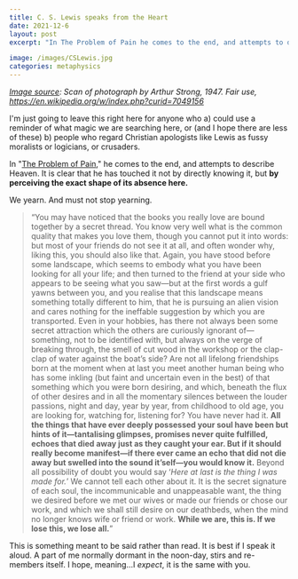 ```yaml
---
title: C. S. Lewis speaks from the Heart
date: 2021-12-6
layout: post
excerpt: "In The Problem of Pain he comes to the end, and attempts to describe Heaven. It is clear that he has touched it not by directly knowing it, but by perceiving the exact shape of its absence here."

image: /images/CSLewis.jpg
categories: metaphysics
---
```


*[Image source](https://en.wikipedia.org/wiki/C._S._Lewis#/media/File:C.s.lewis3.JPG): Scan of photograph by Arthur Strong, 1947.
Fair use, https://en.wikipedia.org/w/index.php?curid=7049156*

I'm just going to leave this right here for anyone who a) could use a reminder
of what magic we are searching here, or (and I hope there are less of these)
b) people who regard Christian apologists like Lewis as fussy moralists or
logicians, or crusaders.

In "[The Problem of Pain](https://www.amazon.com/C-Lewis-Problem-Pain-1st/dp/B00N4EQXHI/ref=sr_1_5?keywords=cs+lewis+the+problem+of+pain&qid=1638793971&sr=8-5)," he comes to the end, and attempts to describe Heaven.
It is clear that he has touched it not by directly knowing it, but
**by perceiving the exact shape of its absence here.**

We yearn. And must not stop yearning.

> “You may have noticed that the books you really love are bound together by a
> secret thread. You know very well what is the common quality that makes you
> love them, though you cannot put it into words: but most of your friends do
> not see it at all, and often wonder why, liking this, you should also like
> that. Again, you have stood before some landscape, which seems to embody what
> you have been looking for all your life; and then turned to the friend at
> your side who appears to be seeing what you saw—but at the first words a gulf
> yawns between you, and you realise that this landscape means something
> totally different to him, that he is pursuing an alien vision and cares
> nothing for the ineffable suggestion by which you are transported. Even in
> your hobbies, has there not always been some secret attraction which the
> others are curiously ignorant of—something, not to be identified with, but
> always on the verge of breaking through, the smell of cut wood in the
> workshop or the clap-clap of water
> against the boat’s side? Are not all lifelong friendships born at the moment when at last you meet another
> human being who has some inkling (but faint and uncertain even in the best)
> of that something which you were born desiring, and which, beneath the flux
> of other desires and in all the momentary silences between the louder
> passions, night and day, year by year, from childhood to old age, you are
> looking for, watching for, listening for? You have never had it. **All the
> things that have ever deeply possessed your soul have been but hints of
> it—tantalising glimpses, promises never quite fulfilled, echoes that died
> away just as they caught your ear. But if it should really become manifest—if
> there ever came an echo that did not die away but swelled into the sound
> it’self—you would know it.** Beyond all possibility of doubt you would say
> ‘*Here at last is the thing I was made for.*’ We cannot tell each other about
> it. It is the secret signature of each soul, the incommunicable and
> unappeasable want, the thing we desired before we met our wives or made our
> friends or chose our work, and which we shall still desire on our deathbeds,
> when the mind no longer knows wife or friend or work. **While we are,
> this is. If we lose this, we lose all.**”

This is something meant to be said rather than read. It is best if I speak
it aloud. A part of me normally dormant in the noon-day, stirs and re-members
itself. I hope, meaning...I *expect*, it is the same with you.

